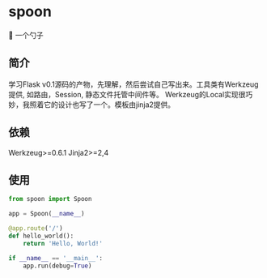 # spoon
🥄 一个勺子

## 简介
学习Flask v0.1源码的产物，先理解，然后尝试自己写出来。工具类有Werkzeug提供, 如路由，Session, 静态文件托管中间件等。
Werkzeug的Local实现很巧妙，我照着它的设计也写了一个。模板由jinja2提供。

## 依赖
Werkzeug>=0.6.1
Jinja2>=2,4

## 使用
``` python
from spoon import Spoon

app = Spoon(__name__)

@app.route('/')
def hello_world():
    return 'Hello, World!'

if __name__ == '__main__':
    app.run(debug=True)
```
